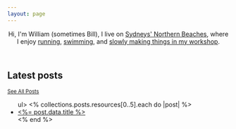 ```yaml
---
layout: page
---
```


<main class="home archive">

<article class="post">

<header>

<div class="introblock">
<p>
  Hi, I'm William (sometimes Bill), I live on <a href="">Sydneys' Northern Beaches</a>,
  where I enjoy <a href="">running</a>, <a href="">swimming</a>, and
  <a href="">slowly making things in my workshop</a>.
</p>
</header>

<h2>Latest posts</h2>
<small><a href="<% relative_url '/posts' %>">See All Posts</a></small>

<ul>
ul>
  <% collections.posts.resources[0..5].each do |post| %>
    <li>
      <a href="<%= post.relative_url %>"><%= post.data.title %></a>
    </li>
  <% end %>
</ul>
